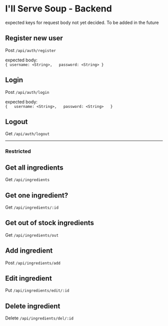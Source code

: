 # I'll Serve Soup - Backend

expected keys for request body not yet decided.  To be added in the future

## Register new user
Post `/api/auth/register`

expected body:  
`
{
  username: <String>,  
  password: <String>
}
`

## Login
Post `/api/auth/login`

expected body:  
`
{  
  username: <String>,  
  password: <String>  
}
`

## Logout
Get `/api/auth/logout`

---
### Restricted

## Get all ingredients
Get `/api/ingredients`

## Get one ingredient?
Get `/api/ingredients/:id`

## Get out of stock ingredients
Get `/api/ingredients/out`

## Add ingredient
Post `/api/ingredients/add`

## Edit ingredient
Put `/api/ingredients/edit/:id`

## Delete ingredient
Delete `/api/ingredients/del/:id`